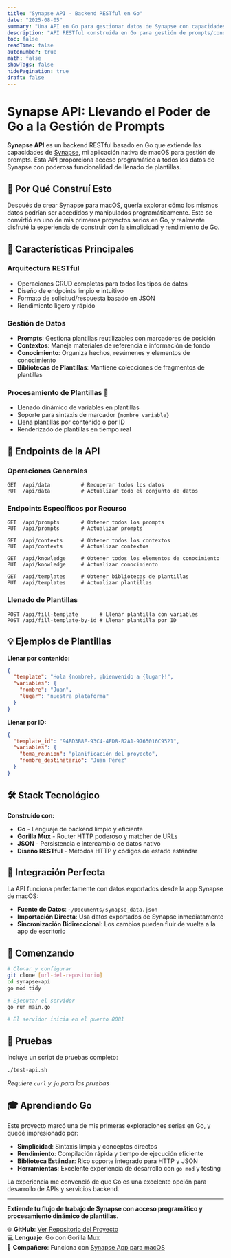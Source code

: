 ```yaml
---
title: "Synapse API - Backend RESTful en Go"
date: "2025-08-05"  
summary: "Una API en Go para gestionar datos de Synapse con capacidades de llenado de plantillas"
description: "API RESTful construida en Go para gestión de prompts/conocimiento/contexto con procesamiento dinámico de plantillas"
toc: false
readTime: false
autonumber: true
math: false
showTags: false
hidePagination: true
draft: false
---
```


# Synapse API: Llevando el Poder de Go a la Gestión de Prompts

**Synapse API** es un backend RESTful basado en Go que extiende las capacidades de [Synapse](../synapse), mi aplicación nativa de macOS para gestión de prompts. Esta API proporciona acceso programático a todos los datos de Synapse con poderosa funcionalidad de llenado de plantillas.

## 🚀 Por Qué Construí Esto

Después de crear Synapse para macOS, quería explorar cómo los mismos datos podrían ser accedidos y manipulados programáticamente. Este se convirtió en uno de mis primeros proyectos serios en Go, y realmente disfruté la experiencia de construir con la simplicidad y rendimiento de Go.

## 🔧 Características Principales

### **Arquitectura RESTful**
- Operaciones CRUD completas para todos los tipos de datos
- Diseño de endpoints limpio e intuitivo
- Formato de solicitud/respuesta basado en JSON
- Rendimiento ligero y rápido

### **Gestión de Datos**
- **Prompts**: Gestiona plantillas reutilizables con marcadores de posición
- **Contextos**: Maneja materiales de referencia e información de fondo
- **Conocimiento**: Organiza hechos, resúmenes y elementos de conocimiento
- **Bibliotecas de Plantillas**: Mantiene colecciones de fragmentos de plantillas

### **Procesamiento de Plantillas** 🎯
- Llenado dinámico de variables en plantillas
- Soporte para sintaxis de marcador `{nombre_variable}`
- Llena plantillas por contenido o por ID
- Renderizado de plantillas en tiempo real

## 📡 Endpoints de la API

### Operaciones Generales
```
GET  /api/data          # Recuperar todos los datos
PUT  /api/data          # Actualizar todo el conjunto de datos
```

### Endpoints Específicos por Recurso
```
GET  /api/prompts       # Obtener todos los prompts
PUT  /api/prompts       # Actualizar prompts

GET  /api/contexts      # Obtener todos los contextos
PUT  /api/contexts      # Actualizar contextos

GET  /api/knowledge     # Obtener todos los elementos de conocimiento
PUT  /api/knowledge     # Actualizar conocimiento

GET  /api/templates     # Obtener bibliotecas de plantillas
PUT  /api/templates     # Actualizar plantillas
```

### Llenado de Plantillas
```
POST /api/fill-template       # Llenar plantilla con variables
POST /api/fill-template-by-id # Llenar plantilla por ID
```

## 💡 Ejemplos de Plantillas

**Llenar por contenido:**
```json
{
  "template": "Hola {nombre}, ¡bienvenido a {lugar}!",
  "variables": {
    "nombre": "Juan",
    "lugar": "nuestra plataforma"
  }
}
```

**Llenar por ID:**
```json
{
  "template_id": "94BD3B8E-93C4-4ED8-B2A1-9765016C9521",
  "variables": {
    "tema_reunion": "planificación del proyecto",
    "nombre_destinatario": "Juan Pérez"
  }
}
```

## 🛠️ Stack Tecnológico

**Construido con:**
- **Go** - Lenguaje de backend limpio y eficiente
- **Gorilla Mux** - Router HTTP poderoso y matcher de URLs
- **JSON** - Persistencia e intercambio de datos nativo
- **Diseño RESTful** - Métodos HTTP y códigos de estado estándar

## 🎯 Integración Perfecta

La API funciona perfectamente con datos exportados desde la app Synapse de macOS:
- **Fuente de Datos**: `~/Documents/synapse_data.json`
- **Importación Directa**: Usa datos exportados de Synapse inmediatamente
- **Sincronización Bidireccional**: Los cambios pueden fluir de vuelta a la app de escritorio

## 🚀 Comenzando

```bash
# Clonar y configurar
git clone [url-del-repositorio]
cd synapse-api
go mod tidy

# Ejecutar el servidor
go run main.go

# El servidor inicia en el puerto 8081
```

## 🧪 Pruebas

Incluye un script de pruebas completo:
```bash
./test-api.sh
```

*Requiere `curl` y `jq` para las pruebas*

## 🎓 Aprendiendo Go

Este proyecto marcó una de mis primeras exploraciones serias en Go, y quedé impresionado por:
- **Simplicidad**: Sintaxis limpia y conceptos directos
- **Rendimiento**: Compilación rápida y tiempo de ejecución eficiente
- **Biblioteca Estándar**: Rico soporte integrado para HTTP y JSON
- **Herramientas**: Excelente experiencia de desarrollo con `go mod` y testing

La experiencia me convenció de que Go es una excelente opción para desarrollo de APIs y servicios backend.

---

**Extiende tu flujo de trabajo de Synapse con acceso programático y procesamiento dinámico de plantillas.**

🌐 **GitHub**: [Ver Repositorio del Proyecto](https://github.com/fhello23/synapse-api)  
💻 **Lenguaje**: Go con Gorilla Mux  
🔗 **Compañero**: Funciona con [Synapse App para macOS](../synapse)